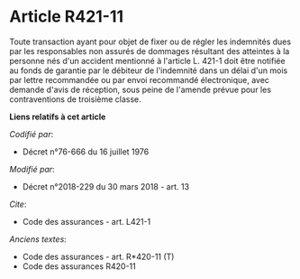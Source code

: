 # Article R421-11

Toute transaction ayant pour objet de fixer ou de régler les indemnités dues par les responsables non assurés de dommages
résultant des atteintes à la personne nés d'un accident mentionné à l'article L. 421-1 doit être notifiée au fonds de
garantie par le débiteur de l'indemnité dans un délai d'un mois par lettre recommandée ou par envoi recommandé électronique,
avec demande d'avis de réception, sous peine de l'amende prévue pour les contraventions de troisième classe.

**Liens relatifs à cet article**

_Codifié par_:

  - Décret n°76-666 du 16 juillet 1976

_Modifié par_:

  - Décret n°2018-229 du 30 mars 2018 - art. 13

_Cite_:

  - Code des assurances - art. L421-1

_Anciens textes_:

  - Code des assurances - art. R*420-11 (T)
  - Code des assurances R420-11
